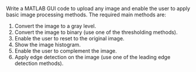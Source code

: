 Write a MATLAB GUI code to upload any image and enable the user to apply basic image
processing methods. The required main methods are:
1. Convert the image to a gray level.
2. Convert the image to binary (use one of the thresholding methods).
3. Enable the user to reset to the original image.
4. Show the image histogram.
5. Enable the user to complement the image.
6. Apply edge detection on the image (use one of the leading edge detection methods).
